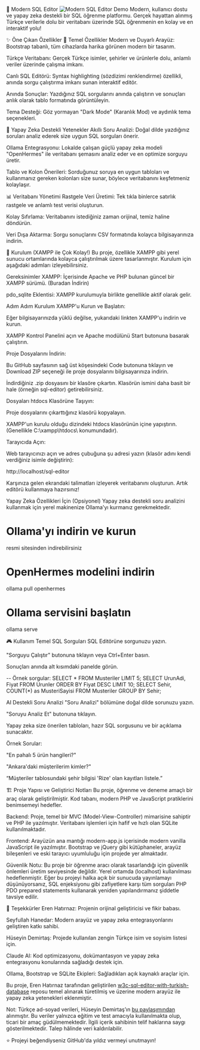 🚀 Modern SQL Editor
![Modern SQL Editor Demo](assets/demo.gif)
Modern, kullanıcı dostu ve yapay zeka destekli bir SQL öğrenme platformu. Gerçek hayattan alınmış Türkçe verilerle dolu bir veritabanı üzerinde SQL öğrenmenin en kolay ve en interaktif yolu!

✨ Öne Çıkan Özellikler
🎯 Temel Özellikler
Modern ve Duyarlı Arayüz: Bootstrap tabanlı, tüm cihazlarda harika görünen modern bir tasarım.

Türkçe Veritabanı: Gerçek Türkçe isimler, şehirler ve ürünlerle dolu, anlamlı veriler üzerinde çalışma imkanı.

Canlı SQL Editörü: Syntax highlighting (sözdizimi renklendirme) özellikli, anında sorgu çalıştırma imkanı sunan interaktif editör.

Anında Sonuçlar: Yazdığınız SQL sorgularını anında çalıştırın ve sonuçları anlık olarak tablo formatında görüntüleyin.

Tema Desteği: Göz yormayan "Dark Mode" (Karanlık Mod) ve aydınlık tema seçenekleri.

🤖 Yapay Zeka Destekli Yetenekler
Akıllı Soru Analizi: Doğal dilde yazdığınız soruları analiz ederek size uygun SQL sorguları önerir.

Ollama Entegrasyonu: Lokalde çalışan güçlü yapay zeka modeli "OpenHermes" ile veritabanı şemasını analiz eder ve en optimize sorguyu üretir.

Tablo ve Kolon Önerileri: Sorduğunuz soruya en uygun tabloları ve kullanmanız gereken kolonları size sunar, böylece veritabanını keşfetmeniz kolaylaşır.

📊 Veritabanı Yönetimi
Rastgele Veri Üretimi: Tek tıkla binlerce satırlık rastgele ve anlamlı test verisi oluşturun.

Kolay Sıfırlama: Veritabanını istediğiniz zaman orijinal, temiz haline döndürün.

Veri Dışa Aktarma: Sorgu sonuçlarını CSV formatında kolayca bilgisayarınıza indirin.

🚀 Kurulum (XAMPP ile Çok Kolay!)
Bu proje, özellikle XAMPP gibi yerel sunucu ortamlarında kolayca çalıştırılmak üzere tasarlanmıştır. Kurulum için aşağıdaki adımları izleyebilirsiniz.

Gereksinimler
XAMPP: İçerisinde Apache ve PHP bulunan güncel bir XAMPP sürümü. (Buradan İndirin)

pdo_sqlite Eklentisi: XAMPP kurulumuyla birlikte genellikle aktif olarak gelir.

Adım Adım Kurulum
XAMPP'u Kurun ve Başlatın:

Eğer bilgisayarınızda yüklü değilse, yukarıdaki linkten XAMPP'u indirin ve kurun.

XAMPP Kontrol Panelini açın ve Apache modülünü Start butonuna basarak çalıştırın.

Proje Dosyalarını İndirin:

Bu GitHub sayfasının sağ üst köşesindeki Code butonuna tıklayın ve Download ZIP seçeneği ile proje dosyalarını bilgisayarınıza indirin.

İndirdiğiniz .zip dosyasını bir klasöre çıkartın. Klasörün ismini daha basit bir hale (örneğin sql-editor) getirebilirsiniz.

Dosyaları htdocs Klasörüne Taşıyın:

Proje dosyalarını çıkarttığınız klasörü kopyalayın.

XAMPP'un kurulu olduğu dizindeki htdocs klasörünün içine yapıştırın. (Genellikle C:\xampp\htdocs\ konumundadır).

Tarayıcıda Açın:

Web tarayıcınızı açın ve adres çubuğuna şu adresi yazın (klasör adını kendi verdiğiniz isimle değiştirin):

http://localhost/sql-editor


Karşınıza gelen ekrandaki talimatları izleyerek veritabanını oluşturun. Artık editörü kullanmaya hazırsınız!

Yapay Zeka Özellikleri İçin (Opsiyonel)
Yapay zeka destekli soru analizini kullanmak için yerel makinenize Ollama'yı kurmanız gerekmektedir.

# Ollama'yı indirin ve kurun
resmi sitesinden indirebilirsiniz

# OpenHermes modelini indirin
ollama pull openhermes

# Ollama servisini başlatın
ollama serve


🎮 Kullanım
Temel SQL Sorguları
SQL Editörüne sorgunuzu yazın.

"Sorguyu Çalıştır" butonuna tıklayın veya Ctrl+Enter basın.

Sonuçları anında alt kısımdaki panelde görün.

-- Örnek sorgular:
SELECT * FROM Musteriler LIMIT 5;
SELECT UrunAdi, Fiyat FROM Urunler ORDER BY Fiyat DESC LIMIT 10;
SELECT Sehir, COUNT(*) as MusteriSayisi FROM Musteriler GROUP BY Sehir;


AI Destekli Soru Analizi
"Soru Analizi" bölümüne doğal dilde sorunuzu yazın.

"Soruyu Analiz Et" butonuna tıklayın.

Yapay zeka size önerilen tabloları, hazır SQL sorgusunu ve bir açıklama sunacaktır.

Örnek Sorular:

"En pahalı 5 ürün hangileri?"

"Ankara'daki müşterilerim kimler?"

“Müşteriler tablosundaki şehir bilgisi 'Rize' olan kayıtları listele.”

🏗️ Proje Yapısı ve Geliştirici Notları
Bu proje, öğrenme ve deneme amaçlı bir araç olarak geliştirilmiştir. Kod tabanı, modern PHP ve JavaScript pratiklerini benimsemeyi hedefler.

Backend: Proje, temel bir MVC (Model-View-Controller) mimarisine sahiptir ve PHP ile yazılmıştır. Veritabanı işlemleri için hafif ve hızlı olan SQLite kullanılmaktadır.

Frontend: Arayüzün ana mantığı modern-app.js içerisinde modern vanilla JavaScript ile yazılmıştır. Bootstrap ve jQuery gibi kütüphaneler, arayüz bileşenleri ve eski tarayıcı uyumluluğu için projede yer almaktadır.

Güvenlik Notu: Bu proje bir öğrenme aracı olarak tasarlandığı için güvenlik önlemleri üretim seviyesinde değildir. Yerel ortamda (localhost) kullanılması hedeflenmiştir. Eğer bu projeyi halka açık bir sunucuda yayınlamayı düşünüyorsanız, SQL enjeksiyonu gibi zafiyetlere karşı tüm sorguları PHP PDO prepared statements kullanarak yeniden yapılandırmanız şiddetle tavsiye edilir.

🙏 Teşekkürler
Eren Hatırnaz: Projenin orijinal geliştiricisi ve fikir babası.

Seyfullah Hanedar: Modern arayüz ve yapay zeka entegrasyonlarını geliştiren katkı sahibi.

Hüseyin Demirtaş: Projede kullanılan zengin Türkçe isim ve soyisim listesi için.

Claude AI: Kod optimizasyonu, dokümantasyon ve yapay zeka entegrasyonu konularında sağladığı destek için.

Ollama, Bootstrap ve SQLite Ekipleri: Sağladıkları açık kaynaklı araçlar için.

Bu proje, Eren Hatırnaz tarafından geliştirilen [w3c-sql-editor-with-turkish-database](https://github.com/erenhatirnaz/w3c-sql-editor-with-turkish-database) reposu temel alınarak türetilmiş ve üzerine modern arayüz ile yapay zeka yetenekleri eklenmiştir.

Not: Türkçe ad-soyad verileri, Hüseyin Demirtaş’ın [bu paylaşımından](https://huseyindemirtas.net/rastgele-turkce-ad-soyad-kombinasyonlari) alınmıştır. Bu veriler yalnızca eğitim ve test amacıyla kullanılmakta olup, ticari bir amaç güdülmemektedir. İlgili içerik sahibinin telif haklarına saygı gösterilmektedir. Talep hâlinde veri kaldırılabilir.


⭐ Projeyi beğendiyseniz GitHub'da yıldız vermeyi unutmayın!
